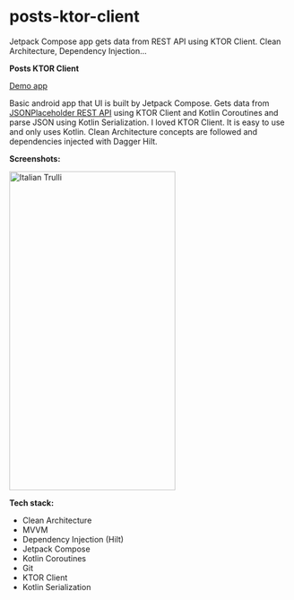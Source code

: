 # posts-ktor-client
Jetpack Compose app gets data from REST API using KTOR Client. Clean Architecture, Dependency Injection...

**Posts KTOR Client**

<a href="https://github.com/raheemadamboev/posts-ktor-client/blob/master/app-debug.apk">Demo app</a> 

Basic android app that UI is built by Jetpack Compose. Gets data from <a href="https://jsonplaceholder.typicode.com/">JSONPlaceholder REST API</a> using KTOR Client and Kotlin Coroutines and parse JSON using Kotlin Serialization. I loved KTOR Client. It is easy to use and only uses Kotlin. Clean Architecture concepts are followed and dependencies injected with Dagger Hilt.

**Screenshots:**

<img src="https://github.com/raheemadamboev/posts-ktor-client/blob/master/screenshot.gif" alt="Italian Trulli" width="296" height="568">

**Tech stack:**

- Clean Architecture
- MVVM
- Dependency Injection (Hilt)
- Jetpack Compose
- Kotlin Coroutines
- Git
- KTOR Client
- Kotlin Serialization
